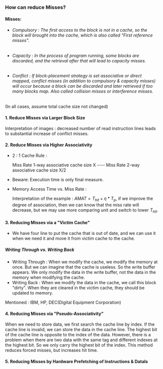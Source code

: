 ### How can reduce Misses?

#### Misses:

- ###### Compulsory : The first access to the  block is not in a cache, so the block will brought into the cache, which is also called "First reference misses".

- ###### Capacity : In the process of program running, some blocks are discarded, and the retrieval after that will lead to capacity misses.

- ###### Conflict : If block-placement strategy is set associative or direct mapped, conflict misses (in addition to compulsory & capacity misses) will occur because a block can be discarded and later retrieved if too many blocks map. Also called collision misses or interference misses.

(In all cases, assume total cache size not changed)

#### 1. Reduce Misses via Larger Block Size

Interpretation of images : decreased number of read instruction lines leads to substantial increase of conflict misses.

#### 2. Reduce Misses via Higher Associativity

- 2 : 1 Cache Rule : 

  Miss Rate 1-way associative cache size X ---- Miss Rate 2-way associative cache size X/2

- Beware: Execution time is only final measure.

- Memory Access Time vs. Miss Rate : 

  Interpretation of the example : $AMAT=T_{hit}+\eta*T_{p}$, if we improve the degree of association, then we can know that the miss rate will decrease, but we may use more comparing unit and switch to lower $T_{hit}$.

#### 3. Reducing Misses via a "Victim Cache"

-   We have four line to put the cache that is out of date, and we can use it when we need it and move it from victim cache to the cache.

##### Writing Through vs. Writing Back 

- Writing Through : When we modify the cache, we modify the memory at once. But we can imagine that the cache is useless. So the write buffer appears. We only modify the data in the write buffer, not the data in the memory when modifying the cache.
- Writing Back : When we modify the data in the cache, we call this block "dirty". When they are cleared in the victim cache, they should be updated to memory.

Mentioned : IBM, HP, DEC(Digital Equipment Corporation) 

#### 4. Reducing Misses via "Pseudo-Associativity"

When we need to store data, we first search the cache line by index. If the cache line is invalid, we can store the data in the cache line. The highest bit of the cache line is opposite to the index of the data. However, there is a problem when there are two data with the same tag and different indexes at the highest bit. So we only carry the highest bit of the index. This method reduces forced misses, but increases hit time.

#### 5. Reducing Misses by Hardware Prefetching of Instructions & Datals


